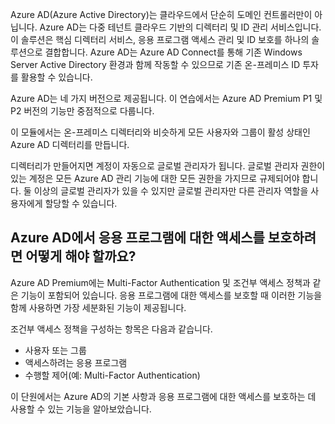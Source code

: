 Azure AD(Azure Active Directory)는 클라우드에서 단순히 도메인 컨트롤러만이 아닙니다. Azure AD는 다중 테넌트 클라우드 기반의 디렉터리 및 ID 관리 서비스입니다. 이 솔루션은 핵심 디렉터리 서비스, 응용 프로그램 액세스 관리 및 ID 보호를 하나의 솔루션으로 결합합니다. Azure AD는 Azure AD Connect를 통해 기존 Windows Server Active Directory 환경과 함께 작동할 수 있으므로 기존 온-프레미스 ID 투자를 활용할 수 있습니다.

Azure AD는 네 가지 버전으로 제공됩니다. 이 연습에서는 Azure AD Premium P1 및 P2 버전의 기능만 중점적으로 다룹니다.

이 모듈에서는 온-프레미스 디렉터리와 비슷하게 모든 사용자와 그룹이 활성 상태인 Azure AD 디렉터리를 만듭니다.

디렉터리가 만들어지면 계정이 자동으로 글로벌 관리자가 됩니다. 글로벌 관리자 권한이 있는 계정은 모든 Azure AD 관리 기능에 대한 모든 권한을 가지므로 규제되어야 합니다. 둘 이상의 글로벌 관리자가 있을 수 있지만 글로벌 관리자만 다른 관리자 역할을 사용자에게 할당할 수 있습니다.

## <a name="how-can-azure-ad-help-you-protect-access-to-applications"></a>Azure AD에서 응용 프로그램에 대한 액세스를 보호하려면 어떻게 해야 할까요?

Azure AD Premium에는 Multi-Factor Authentication 및 조건부 액세스 정책과 같은 기능이 포함되어 있습니다. 응용 프로그램에 대한 액세스를 보호할 때 이러한 기능을 함께 사용하면 가장 세분화된 기능이 제공됩니다.

조건부 액세스 정책을 구성하는 항목은 다음과 같습니다.

- 사용자 또는 그룹
- 액세스하려는 응용 프로그램
- 수행할 제어(예: Multi-Factor Authentication)

이 단원에서는 Azure AD의 기본 사항과 응용 프로그램에 대한 액세스를 보호하는 데 사용할 수 있는 기능을 알아보았습니다.